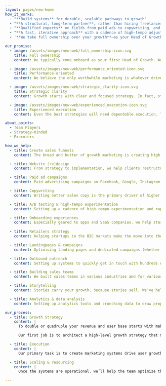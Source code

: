 ```yaml
---
layout: pages/new-home
how_it_works:
  - "**Build systems** for durable, scalable pathways to growth"
  - "**A structural, long-term partner**, rather than hiring freelancers on project-based stuff"
  - "**Qualified experts** on fields from paid ads to copywriting, and sales funnels to analytics"
  - "**A fast, iterative approach** with a cadence of high-tempo adjustments & experimentation"
  - '**We take full ownership over your growth**—as your Head of Growth we’ll do whatever is needed to hit your growth targets… even if some of that work is technically not “marketing”'

our_promise:
  - image: /assets/images/new-web/full_ownership-icon.svg
    title: Full ownership
    content: We typically come onboard as your first Head of Growth. We take ownership over everything from growth strategy to execution.

  - image: /assets/images/new-web/performance_oriented-icon.svg
    title: Performance-oriented
    content: We believe the only worthwhile marketing is whatever drives sales and revenue growth. Anything else is just excuses or busywork.

  - image: /assets/images/new-web/strategic_clarity-icon.svg
    title: Strategic clarity
    content: Growth starts with clear and focused strategy. In fact, strategic clarity and systems-thinking beats “growth hacking” any day of the week.

  - image: /assets/images/new-web/experienced_execution-icon.svg
    title: Experienced execution
    content: Even the best strategies will need dependable execution. Trust our specialists to hit objectives quickly and efficiently.

about_points:
  - Team Players
  - Strategy-minded
  - Executers

how_we_help:
  - title: Create sales funnels
    content: The bread and butter of growth marketing is creating high-conversion sales funnels, that get cold leads ready to purchase... all while working on autopilot.

  - title: Website (re)design
    content: From strategy to implementation, we help clients restructure their website to generate more leads, and tell their story better.

  - title: Paid ad campaigns
    content: Paid advertising campaigns on Facebook, Google, Instagram or other platforms are the fastest way for B2C companies to scale.

  - title: Copywriting
    content: Writing better sales copy is the primary driver of higher conversions. Writing attention-grabbing ads and money-pulling sales letters is kind of our thing.

  - title: A/B testing & high-tempo experimentation
    content: Setting up a cadence of high-tempo experimentation and rapid A/B testing to validate concepts and hone in on the winning strategy.

  - title: Onboarding experiences
    content: Especially geared to apps and SaaS companies, we help startups create better onboarding experiences and lift retention.
  
  - title: Retailers strategy
    content: Helping startups in the B2C markets make the move into the retail markets, whether it’s fashion, ecommerce or food & beverages.

  - title: Landingpages & campaigns
    content: Optimising landing pages and dedicated campaigns (whether paid ads, SEO, affiliates, etc.) is our everyday business.

  - title: Outbound outreach
    content: Setting up systems to quickly get in touch with hundreds or thousands of business relationships, and building out the sales infrastructure to support it.

  - title: Building sales teams
    content: We built sales teams in various industries and for various sorts of products, ranging from street sales teams to closing high-value enterprise deals.

  - title: Storytelling
    content: Stories carry your growth, because stories sell. We’ve helped sell more than $30M in products by telling better, more engaging stories.

  - title: Analytics & data analysis
    content: Setting up analytics tools and crunching data to draw proper conclusions on retention, LTV, cohort performance or channel attribution.

our_process:
  - title: Growth Strategy
    content: |
      To double or quadruple your revenue and user base starts with making strong strategic decisions. As startups scales, they need mature growth systems to drive stable flows of users into their business.

      Our first job is to architect a high-level growth strategy that makes acquisition and customer retention stable, predictable & systematic. This is the “blueprint” we’ll later execute against...

  - title: Execution
    content: |
      Our primary task is to create marketing systems drive user growth systematically, on autopilot. This systems-building includes an acquisition engine, a sales funnel to convert cold leads to active users, and a cadence of high-tempo optimization.

  - title: Scaling & resourcing
    content: |
      Once the systems are operational, we’ll help the team optimize their strategy and increase conversions as they scale. While the startup is scaling up it’s marketing efforts, we help them bring onboard in-house hires to take over the day-to-day execution of their marketing & growth systems.

---
```

